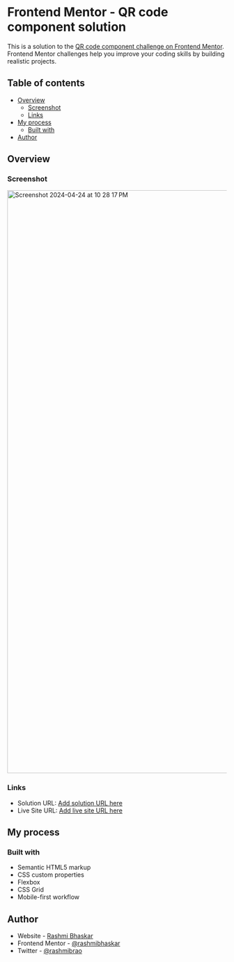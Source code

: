 # Frontend Mentor - QR code component solution

This is a solution to the [QR code component challenge on Frontend Mentor](https://www.frontendmentor.io/challenges/qr-code-component-iux_sIO_H). Frontend Mentor challenges help you improve your coding skills by building realistic projects. 

## Table of contents

- [Overview](#overview)
  - [Screenshot](#screenshot)
  - [Links](#links)
- [My process](#my-process)
  - [Built with](#built-with)
- [Author](#author)

## Overview

### Screenshot

<img width="1335" alt="Screenshot 2024-04-24 at 10 28 17 PM" src="https://github.com/rashmibhaskar/qr-code-component-main/assets/50526525/65ba36fe-9205-4e52-b13c-ec9756346745">

### Links

- Solution URL: [Add solution URL here](https://github.com/rashmibhaskar/qr-code-component-main)
- Live Site URL: [Add live site URL here](https://qr-code-component-main-gules-one.vercel.app/)

## My process

### Built with

- Semantic HTML5 markup
- CSS custom properties
- Flexbox
- CSS Grid
- Mobile-first workflow

## Author

- Website - [Rashmi Bhaskar](https://rashmibhaskar.github.io/)
- Frontend Mentor - [@rashmibhaskar](https://www.frontendmentor.io/profile/rashmibhaskar)
- Twitter - [@rashmibrao](https://twitter.com/rashmibrao)

